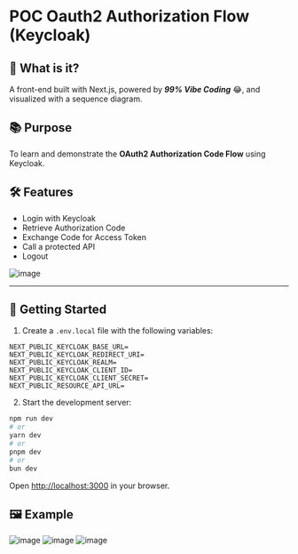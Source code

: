 # POC Oauth2 Authorization Flow (Keycloak)
## 🎯 **What is it?**  
A front-end built with Next.js, powered by *__99% Vibe Coding__* 😂, and visualized with a sequence diagram.

## 📚 **Purpose**  
To learn and demonstrate the **OAuth2 Authorization Code Flow** using Keycloak.

## 🛠️ **Features**
- Login with Keycloak
- Retrieve Authorization Code
- Exchange Code for Access Token
- Call a protected API
- Logout

![image](https://github.com/user-attachments/assets/0897877f-3da5-45c4-99fb-1f4e72fd5235)

---

## 🚀 Getting Started

1. Create a `.env.local` file with the following variables:
```.env
NEXT_PUBLIC_KEYCLOAK_BASE_URL=
NEXT_PUBLIC_KEYCLOAK_REDIRECT_URI=
NEXT_PUBLIC_KEYCLOAK_REALM=
NEXT_PUBLIC_KEYCLOAK_CLIENT_ID=
NEXT_PUBLIC_KEYCLOAK_CLIENT_SECRET=
NEXT_PUBLIC_RESOURCE_API_URL=
```
2. Start the development server:

```bash
npm run dev
# or
yarn dev
# or
pnpm dev
# or
bun dev
```

Open [http://localhost:3000](http://localhost:3000) in your browser.


## 🖼️ Example
![image](https://github.com/user-attachments/assets/41a15061-db30-42c4-a3aa-83430ab8cb42)
![image](https://github.com/user-attachments/assets/f81a999f-8373-4d4a-bb88-7d239c7d96b9)
![image](https://github.com/user-attachments/assets/01fc0baf-ad82-4ffb-903f-45fe2c2a9c58)
